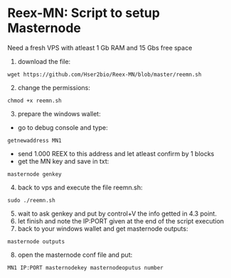 # Reex-MN: Script to setup Masternode


Need a fresh VPS with atleast 1 Gb RAM and 15 Gbs free space
1. download the file: 
```
wget https://github.com/Hser2bio/Reex-MN/blob/master/reemn.sh
```
2. change the permissions:
```
chmod +x reemn.sh
```
3. prepare the windows wallet:
- go to debug console and type:
```
getnewaddress MN1
```
- send 1.000 REEX to this address and let atleast confirm by 1 blocks
- get the MN key and save in txt:
```
masternode genkey
```
4. back to vps and execute the file reemn.sh:
```
sudo ./reemn.sh
```
5. wait to ask genkey and put by control+V the info getted in 4.3 point.
6. let finish and note the IP:PORT given at the end of the script execution
7. back to your windows wallet and get masternode outputs:
```
masternode outputs
```
8. open the masternode conf file and put:
```
MN1 IP:PORT masternodekey masternodeoputus number
```
